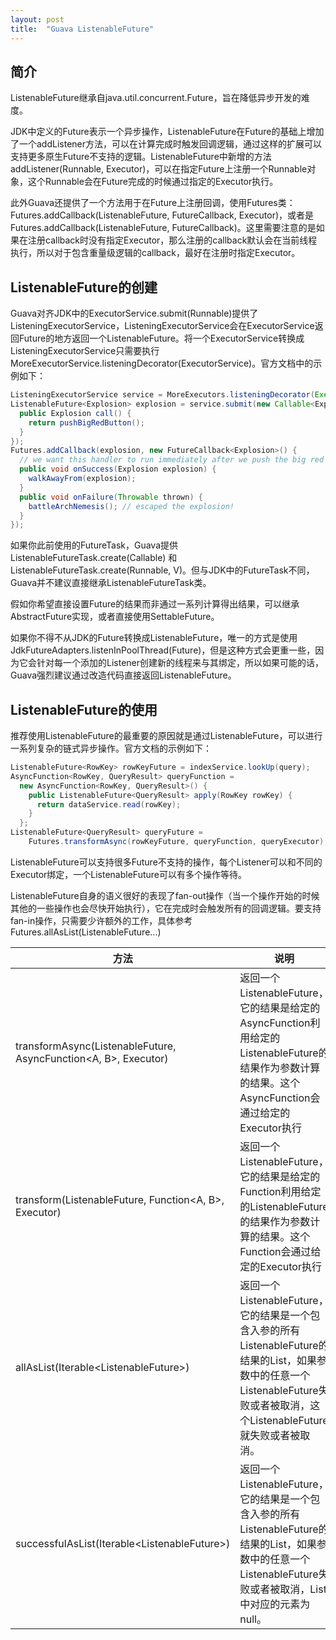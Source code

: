 ```yaml
---
layout: post
title:  "Guava ListenableFuture"
---
```

## 简介

ListenableFuture继承自java.util.concurrent.Future，旨在降低异步开发的难度。

JDK中定义的Future表示一个异步操作，ListenableFuture在Future的基础上增加了一个addListener方法，可以在计算完成时触发回调逻辑，通过这样的扩展可以支持更多原生Future不支持的逻辑。ListenableFuture中新增的方法addListener(Runnable, Executor)，可以在指定Future上注册一个Runnable对象，这个Runnable会在Future完成的时候通过指定的Executor执行。

此外Guava还提供了一个方法用于在Future上注册回调，使用Futures类：Futures.addCallback(ListenableFuture<V>, FutureCallback<V>, Executor)，或者是Futures.addCallback(ListenableFuture<V>, FutureCallback<V>)。这里需要注意的是如果在注册callback时没有指定Executor，那么注册的callback默认会在当前线程执行，所以对于包含重量级逻辑的callback，最好在注册时指定Executor。

## ListenableFuture的创建

Guava对齐JDK中的ExecutorService.submit(Runnable)提供了ListeningExecutorService，ListeningExecutorService会在ExecutorService返回Future的地方返回一个ListenableFuture。将一个ExecutorService转换成ListeningExecutorService只需要执行MoreExecutorService.listeningDecorator(ExecutorService)。官方文档中的示例如下：

```java
ListeningExecutorService service = MoreExecutors.listeningDecorator(Executors.newFixedThreadPool(10));
ListenableFuture<Explosion> explosion = service.submit(new Callable<Explosion>() {
  public Explosion call() {
    return pushBigRedButton();
  }
});
Futures.addCallback(explosion, new FutureCallback<Explosion>() {
  // we want this handler to run immediately after we push the big red button!
  public void onSuccess(Explosion explosion) {
    walkAwayFrom(explosion);
  }
  public void onFailure(Throwable thrown) {
    battleArchNemesis(); // escaped the explosion!
  }
});
```

如果你此前使用的FutureTask，Guava提供ListenableFutureTask.create(Callable<V>) 和 ListenableFutureTask.create(Runnable, V)。但与JDK中的FutureTask不同，Guava并不建议直接继承ListenableFutureTask类。

假如你希望直接设置Future的结果而非通过一系列计算得出结果，可以继承AbstractFuture实现，或者直接使用SettableFuture。

如果你不得不从JDK的Future转换成ListenableFuture，唯一的方式是使用JdkFutureAdapters.listenInPoolThread(Future)，但是这种方式会更重一些，因为它会针对每一个添加的Listener创建新的线程来与其绑定，所以如果可能的话，Guava强烈建议通过改造代码直接返回ListenableFuture。

## ListenableFuture的使用

推荐使用ListenableFuture的最重要的原因就是通过ListenableFuture，可以进行一系列复杂的链式异步操作。官方文档的示例如下：

```java
ListenableFuture<RowKey> rowKeyFuture = indexService.lookUp(query);
AsyncFunction<RowKey, QueryResult> queryFunction =
  new AsyncFunction<RowKey, QueryResult>() {
    public ListenableFuture<QueryResult> apply(RowKey rowKey) {
      return dataService.read(rowKey);
    }
  };
ListenableFuture<QueryResult> queryFuture =
    Futures.transformAsync(rowKeyFuture, queryFunction, queryExecutor);
```

ListenableFuture可以支持很多Future不支持的操作，每个Listener可以和不同的Executor绑定，一个ListenableFuture可以有多个操作等待。

ListenableFuture自身的语义很好的表现了fan-out操作（当一个操作开始的时候其他的一些操作也会尽快开始执行），它在完成时会触发所有的回调逻辑。要支持fan-in操作，只需要少许额外的工作，具体参考Futures.allAsList(ListenableFuture...)

| 方法 | 说明 |
| --- | --- |
| transformAsync(ListenableFuture<A>, AsyncFunction<A, B>, Executor) | 返回一个ListenableFuture，它的结果是给定的AsyncFunction利用给定的ListenableFuture的结果作为参数计算的结果。这个AsyncFunction会通过给定的Executor执行 |
| transform(ListenableFuture<A>, Function<A, B>, Executor) | 返回一个ListenableFuture，它的结果是给定的Function利用给定的ListenableFuture的结果作为参数计算的结果。这个Function会通过给定的Executor执行 |
| allAsList(Iterable<ListenableFuture<V>>) | 返回一个ListenableFuture，它的结果是一个包含入参的所有ListenableFuture的结果的List，如果参数中的任意一个ListenableFuture失败或者被取消，这个ListenableFuture就失败或者被取消。 |
| successfulAsList(Iterable<ListenableFuture<V>>) | 返回一个ListenableFuture，它的结果是一个包含入参的所有ListenableFuture的结果的List，如果参数中的任意一个ListenableFuture失败或者被取消，List中对应的元素为null。 |
